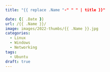 ```yaml
---
title: "{{ replace .Name "-" " " | title }}"

date: {{ .Date }}
url: /{{ .Name }}/
image: images/2022-thumbs/{{ .Name }}.jpg
categories:
  - Linux
  - Windows
  - Networking
tags:
  - Ubuntu
draft: true
---
```

<!--more-->


